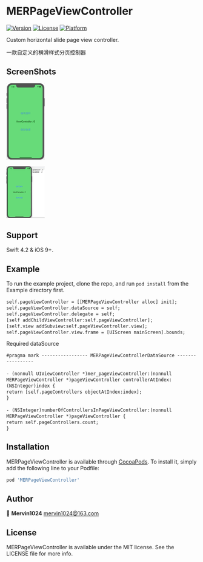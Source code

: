 # MERPageViewController

[![Version](https://img.shields.io/cocoapods/v/MERPageViewController.svg?style=flat)](https://cocoapods.org/pods/MERPageViewController)
[![License](https://img.shields.io/cocoapods/l/MERPageViewController.svg?style=flat)](https://cocoapods.org/pods/MERPageViewController)
[![Platform](https://img.shields.io/cocoapods/p/MERPageViewController.svg?style=flat)](https://cocoapods.org/pods/MERPageViewController)

<p>Custom horizontal slide page view controller.</p>
一款自定义的横滑样式分页控制器

## ScreenShots
<p><img src="https://github.com/Mervin1024/MERPageViewController/blob/master/Example/ScreenShoot/Jul-23-2019 15-59-37.gif?raw=true" width="20%" height="20%"></p>
<p><img src="https://github.com/Mervin1024/MERPageViewController/blob/master/Example/ScreenShoot/Jul-23-2019 15-54-33.gif?raw=true" width="20%" height="20%"></p>

## Support

Swift 4.2 & iOS 9+.

## Example

To run the example project, clone the repo, and run `pod install` from the Example directory first.

```
self.pageViewController = [[MERPageViewController alloc] init];
self.pageViewController.dataSource = self;
self.pageViewController.delegate = self;
[self addChildViewController:self.pageViewController];
[self.view addSubview:self.pageViewController.view];
self.pageViewController.view.frame = [UIScreen mainScreen].bounds;
```
Required dataSource
```
#pragma mark ----------------- MERPageViewControllerDataSource -----------------

- (nonnull UIViewController *)mer_pageViewController:(nonnull MERPageViewController *)pageViewController controllerAtIndex:(NSInteger)index {
return [self.pageControllers objectAtIndex:index];
}

- (NSInteger)numberOfControllersInPageViewController:(nonnull MERPageViewController *)pageViewController {
return self.pageControllers.count;
}
```

## Installation

MERPageViewController is available through [CocoaPods](https://cocoapods.org). To install
it, simply add the following line to your Podfile:

```ruby
pod 'MERPageViewController'
```

## Author

👤 **Mervin1024** mervin1024@163.com

## License

MERPageViewController is available under the MIT license. See the LICENSE file for more info.
